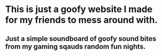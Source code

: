 # This is just a goofy website I made for my friends to mess around with.

## Just a simple soundboard of goofy sound bites from my gaming sqauds random fun nights.

